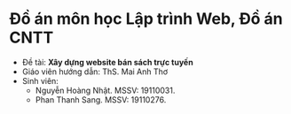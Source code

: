 # Đồ án môn học Lập trình Web, Đồ án CNTT
- Đề tài: **Xây dựng website bán sách trực tuyến**
- Giáo viên hướng dẫn: ThS. Mai Anh Thơ
- Sinh viên:
  - Nguyễn Hoàng Nhật. MSSV: 19110031. 
  - Phan Thanh Sang. MSSV: 19110276.
